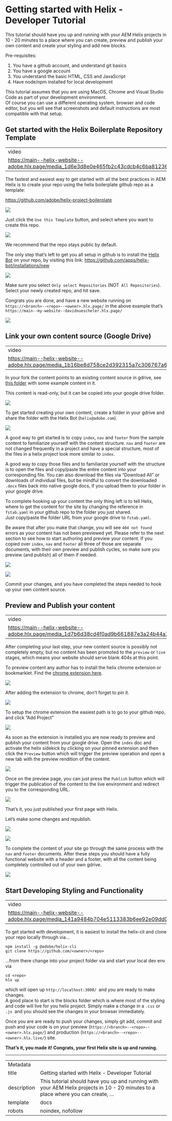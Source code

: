 # Getting started with Helix - Developer Tutorial

This tutorial should have you up and running with your AEM Helix projects in 10 - 20 minutes to a place where you can create, preview and publish your own content and create your styling and add new blocks.

Pre-requisites:

1.  You have a github account, and understand git basics
2.  You have a google account
3.  You understand the basic HTML, CSS and JavaScript
4.  Have node/npm installed for local development

This tutorial assumes that you are using MacOS, Chrome and Visual Studio Code as part of your development environment.  
Of course you can use a different operating system, browser and code editor, but you will see that screenshots and default instructions are most compatible with that setup.

## Get started with the Helix Boilerplate Repository Template

<table>
  <tr>
    <td>video</td>
  </tr>
  <tr>
    <td><a href="./media_1d6e3d8e0e465fb2c43cdcb4c6ba8123693c86117.mp4">https://main--helix-website--adobe.hlx.page/media_1d6e3d8e0e465fb2c43cdcb4c6ba8123693c86117.mp4</a></td>
  </tr>
</table>

The fastest and easiest way to get started with all the best practices in AEM Helix is to create your repo using the helix boilerplate github repo as a template:

<https://github.com/adobe/helix-project-boilerplate>

![][image0]

Just click the `Use this Template` button, and select where you want to create this repo.

![][image1]

We recommend that the repo stays public by default.

The only step that’s left to get you all setup in github is to install the [Helix Bot](https://github.com/apps/helix-bot) on your repo, by visiting this link: <https://github.com/apps/helix-bot/installations/new>

![][image2]

Make sure you select `Only select Repositories` (NOT` All Repositories`).  
Select your newly created repo, and hit save.

Congrats you are done, and have a new website running on `https://<branch>--<repo>--<owner>.hlx.page/` in the above example that’s `https://main--my-website--davidnuescheler.hlx.page/`

![][image3]

## Link your own content source (Google Drive)

<table>
  <tr>
    <td>video</td>
  </tr>
  <tr>
    <td><a href="./media_1b16be8d758ce2d392315a7c306767a62516fa831.mp4">https://main--helix-website--adobe.hlx.page/media_1b16be8d758ce2d392315a7c306767a62516fa831.mp4</a></td>
  </tr>
</table>

In your fork the content points to an existing content source in gdrive, see [this folder](https://drive.google.com/drive/folders/1MGzOt7ubUh3gu7zhZIPb7R7dyRzG371j) with some example content in it.

This content is read-only, but it can be copied into your google drive folder.

![][image4]

To get started creating your own content, create a folder in your gdrive and share the folder with the Helix Bot (`helix@adobe.com`).

![][image5]

A good way to get started is to copy `index`, `nav` and `footer` from the sample content to familiarize yourself with the content structure. `nav` and `footer` are not changed frequently in a project and have a special structure, most of the files in a helix project look more similar to `index`.

A good way to copy those files and to familiarize yourself with the structure is to open the files and copy/paste the entire content into your corresponding file. You can also download the files via “Download All” or downloads of individual files, but be mindful to convert the downloaded `.docx` files back into native google docs, if you upload them to your folder in your google drive.

To complete hooking up your content the only thing left is to tell Helix, where to get the content for the site by changing the reference in `fstab.yaml` in your github repo to the folder you just shared.  
Just copy/paste the folder URL from your google drive to `fstab.yaml`.

Be aware that after you make that change, you will see `404 not found `errors as your content has not been previewed yet. Please refer to the next section to see how to start authoring and preview your content. If you copied over `index`, `nav` and `footer` all three of those are separate documents, with their own preview and publish cycles, so make sure you preview (and publish) all of them if needed.

![][image6]

![][image7]

Commit your changes, and you have completed the steps needed to hook up your own content source.

## Preview and Publish your content

<table>
  <tr>
    <td>video</td>
  </tr>
  <tr>
    <td><a href="./media_1d7b6d38cd4f0ad9b661887e3a24b44a72f7c945e.mp4">https://main--helix-website--adobe.hlx.page/media_1d7b6d38cd4f0ad9b661887e3a24b44a72f7c945e.mp4</a></td>
  </tr>
</table>

After completing your last step, your new content source is possibly not completely empty, but no content has been promoted to the `preview` or `live `stages, which means your website should serve blank 404s at this point.

To preview content any author has to install the helix chrome extension or bookmarklet. Find the [chrome extension here](https://chrome.google.com/webstore/detail/helix-sidekick-beta/ccfggkjabjahcjoljmgmklhpaccedipo).

![][image8]

After adding the extension to chrome, don’t forget to pin it.

![][image9]

To setup the chrome extension the easiest path is to go to your github repo, and click “Add Project”

![][image10]

As soon as the extension is installed you are now ready to preview and publish your content from your google drive. Open the `index` doc and activate the helix sidekick by clicking on your pinned extension and then click the `Preview` button which will trigger the preview operation and open a new tab with the preview rendition of the content.

![][image11]

Once on the preview page, you can just press the `Publish` button which will trigger the publication of the content to the live environment and redirect you to the corresponding URL.

![][image12]

That’s it, you just published your first page with Helix.

Let’s make some changes and republish.

![][image13]

![][image14]

To complete the content of your site go through the same process with the `nav` and `footer` documents. After these steps you should have a fully functional website with a header and a footer, with all the content being completely controlled out of your own gdrive.

![][image15]

## Start Developing Styling and Functionality

<table>
  <tr>
    <td>video</td>
  </tr>
  <tr>
    <td><a href="./media_141a9484b704e5113383b6ee92e09dd0ac352944a.mp4">https://main--helix-website--adobe.hlx.page/media_141a9484b704e5113383b6ee92e09dd0ac352944a.mp4</a></td>
  </tr>
</table>

To get started with development, it is easiest to install the helix-cli and clone your repo locally through via…

```
npm install -g @adobe/helix-cli
git clone https://github.com/<owner>/<repo>
```

…from there change into your project folder via and start your local dev env via

```
cd <repo>
hlx up
```

which will open up `http://localhost:3000/ `and you are ready to make changes.  
A good place to start is the blocks folder which is where most of the styling and code will live for you helix project. Simply make a change in a `.css` or `.js `and you should see the changes in your browser immediately.

Once you are are ready to push your changes, simply git add, commit and push and your code is on your preview (`https://<branch>--<repo>--<owner>.hlx.page/`) and production (`https://<branch>--<repo>--<owner>.hlx.live/`) site.

**That’s it, you made it! Congrats, your first Helix site is up and running.**

---

<table>
  <tr>
    <td colspan="2">Metadata</td>
  </tr>
  <tr>
    <td>title</td>
    <td>Getting started with Helix - Developer Tutorial</td>
  </tr>
  <tr>
    <td>description</td>
    <td>This tutorial should have you up and running with your AEM Helix projects in 10 - 20 minutes to a place where you can create, ...</td>
  </tr>
  <tr>
    <td>template</td>
    <td>docs</td>
  </tr>
  <tr>
    <td>robots</td>
    <td>noindex, nofollow</td>
  </tr>
</table>

[image0]: ./media_165bab297e15a33f4742a4f20d8e0a3c3ba42511a.png?width=750&format=png&optimize=medium

[image1]: ./media_15a342b8fddee4d58a6b5cdda64c13e785525a366.png?width=750&format=png&optimize=medium

[image2]: ./media_15c1f25fc4f11bd34bb63ea9f0c99974be835b484.png?width=750&format=png&optimize=medium

[image3]: ./media_1ea0bbbcde0c84f710fa79b6a08a2f146935aaa45.png?width=750&format=png&optimize=medium

[image4]: ./media_1f81f632a43133455d59aa16af3b48cf1eee5a773.png?width=750&format=png&optimize=medium

[image5]: ./media_1a25f536986e81a9ec28e8a67e30ea6dc145e79e0.png?width=750&format=png&optimize=medium

[image6]: ./media_1e7b9c243af2a857d0a431b20f07aadf2f9bfe562.png?width=750&format=png&optimize=medium

[image7]: ./media_19cdf2c1a7b5f93389828aa8de3660d85b7865a9f.png?width=750&format=png&optimize=medium

[image8]: ./media_1b86a3e704dd233972cce318e83a6dda44a787c1f.png?width=750&format=png&optimize=medium

[image9]: ./media_1d7c76f6d5d0e2a5df540a25b77a8aefabfcd2e11.png?width=750&format=png&optimize=medium

[image10]: ./media_158e5a49d59d14ad8f8259665927f11ee18fcae09.png?width=750&format=png&optimize=medium

[image11]: ./media_161153232e3285a7eae3c82b903746c36e49ef8cc.png?width=750&format=png&optimize=medium

[image12]: ./media_19b6d313a098d6d8540a745e9ba4a82b1a2f1b801.png?width=750&format=png&optimize=medium

[image13]: ./media_1f6d66a54054c71b66bc67421a131c30d7490114c.png?width=750&format=png&optimize=medium

[image14]: ./media_1eba5dc6a44e0bb0b869153ad2b79b1904d5bdc07.png?width=750&format=png&optimize=medium

[image15]: ./media_172de918ec54e4a5f2267f64f63218b1ef0bf066b.png?width=750&format=png&optimize=medium
